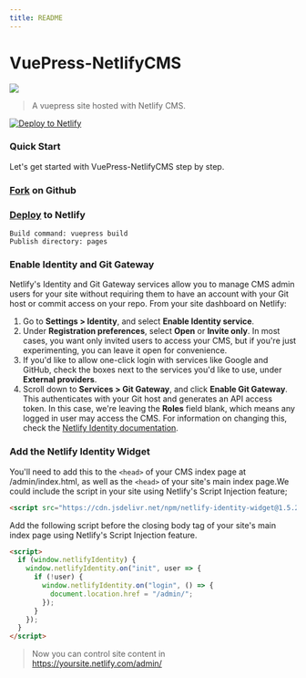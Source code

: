 ```yaml
---
title: README
---
```

# VuePress-NetlifyCMS

![](https://img.shields.io/github/license/DemoMacro/VuePress-NetlifyCMS.svg?style=flat)

> A vuepress site hosted with Netlify CMS.

<!-- Markdown snippet -->
[![Deploy to Netlify](https://www.netlify.com/img/deploy/button.svg)](https://app.netlify.com/start/deploy?repository=https://github.com/andrewmkrug/VuePress-NetlifyCMS/)

### Quick Start

Let's get started with VuePress-NetlifyCMS step by step.

### [Fork](https://github.com/DemoMacro/VuePress-NetlifyCMS/fork) on Github

### [Deploy](https://app.netlify.com/start/deploy?repository=https://github.com/DemoMacro/VuePress-NetlifyCMS) to Netlify

```
Build command: vuepress build
Publish directory: pages
```
### Enable Identity and Git Gateway

Netlify's Identity and Git Gateway services allow you to manage CMS admin users for your site without requiring them to have an account with your Git host or commit access on your repo. From your site dashboard on Netlify:

1. Go to **Settings > Identity**, and select **Enable Identity service**.
2. Under **Registration preferences**, select **Open** or **Invite only**. In most cases, you want only invited users to access your CMS, but if you're just experimenting, you can leave it open for convenience.
3. If you'd like to allow one-click login with services like Google and GitHub, check the boxes next to the services you'd like to use, under **External providers**.
4. Scroll down to **Services > Git Gateway**, and click **Enable Git Gateway**. This authenticates with your Git host and generates an API access token. In this case, we're leaving the **Roles** field blank, which means any logged in user may access the CMS. For information on changing this, check the [Netlify Identity documentation](https://www.netlify.com/docs/identity/).

### Add the Netlify Identity Widget

You'll need to add this to the ```<head>``` of your CMS index page at /admin/index.html, as well as the ```<head>``` of your site's main index page.We could include the script in your site using Netlify's Script Injection feature;

```html
<script src="https://cdn.jsdelivr.net/npm/netlify-identity-widget@1.5.2/build/netlify-identity-widget.min.js"></script>
```
 Add the following script before the closing body tag of your site's main index page using Netlify's Script Injection feature.

```html
<script>
  if (window.netlifyIdentity) {
    window.netlifyIdentity.on("init", user => {
      if (!user) {
        window.netlifyIdentity.on("login", () => {
          document.location.href = "/admin/";
        });
      }
    });
  }
</script>
```

> Now you can control site content in https://yoursite.netlify.com/admin/
